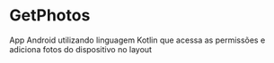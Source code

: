# GetPhotos
App Android utilizando linguagem Kotlin que acessa as permissões e adiciona fotos do dispositivo no layout
